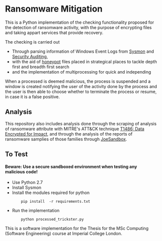 # Ransomware Mitigation
This is a Python implementation of the checking functionality proposed for the detection of ransomware activity, with the purpose of encrypting files and taking appart services that provide recovery.

The checking is carried out 

- Through parsing information of Windows Event Logs from [Sysmon](https://docs.microsoft.com/en-us/sysinternals/downloads/sysmon) and [Security Auditing](https://docs.microsoft.com/en-us/windows/security/threat-protection/auditing/security-auditing-overview), 
- with the aid of [honeypot](https://en.wikipedia.org/wiki/Honeypot_(computing)) files placed in strategical places to tackle depth first and breadth first search
- and the implementation of multiprocessing for quick and independing 

When a processed is deemed malicious, the process is suspended and a window is created notifying the user of the activity done by the process and the user is then able to choose whether to terminate the process or resume, in case it is a false positive.



## Analysis

This repository also includes analysis done through the scraping of analysis of ransomware attribute with MITRE's ATT&CK technique [T1486: Data Encrypted for Impact](https://attack.mitre.org/techniques/T1486/), and through the analysis of the reports of ransomware samplies of those families through [JoeSandbox](https://www.joesandbox.com/).

## To Test
#### Beware: Use a secure sandboxed environment when testing any malicious code!
- Use Python 2.7
- Install Sysmon
- Install the modules required for python
    ```
        pip install  -r requirements.txt
    ```
- Run the implementation
    ```
        python processed_trickster.py
    ```
This is a software implementation for the Thesis for the MSc Computing (Software Engineering) course at Imperial College London. 
